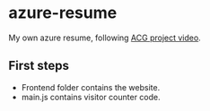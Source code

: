 # azure-resume
My own azure resume, following [ACG project video](https://acloud.guru/series/acg-projects/view/403).

## First steps 
- Frontend folder contains the website.
- main.js contains visitor counter code.
